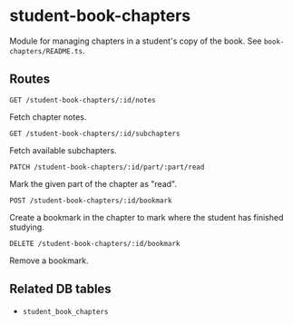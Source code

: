 # student-book-chapters

Module for managing chapters in a student's copy of the book. See `book-chapters/README.ts`.

## Routes

`GET /student-book-chapters/:id/notes`

Fetch chapter notes.

`GET /student-book-chapters/:id/subchapters`

Fetch available subchapters.

`PATCH /student-book-chapters/:id/part/:part/read`

Mark the given part of the chapter as "read".

`POST /student-book-chapters/:id/bookmark`

Create a bookmark in the chapter to mark where the student has finished studying.

`DELETE /student-book-chapters/:id/bookmark`

Remove a bookmark.

## Related DB tables
- `student_book_chapters`
